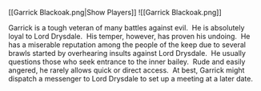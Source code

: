 [[Garrick Blackoak.png|Show Players]]
![[Garrick Blackoak.png]]

Garrick is a tough veteran of many battles against evil.  He is absolutely loyal to Lord Drysdale.  His temper, however, has proven his undoing.  He has a miserable reputation among the people of the keep due to several brawls started by overhearing insults against Lord Drysdale.  He usually questions those who seek entrance to the inner bailey.  Rude and easily angered, he rarely allows quick or direct access.  At best, Garrick might dispatch a messenger to Lord Drysdale to set up a meeting at a later date.